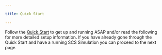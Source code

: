 ```yaml
---

title: Quick Start

---
```


Follow the [Quick Start](https://ihmcroboticsdocs.github.io/docs/quickstarthome.html) to get up and running ASAP and/or read the following for more detailed setup information.  If you have already gone through the Quick Start and have a running SCS Simulation you can proceed to the next page.
